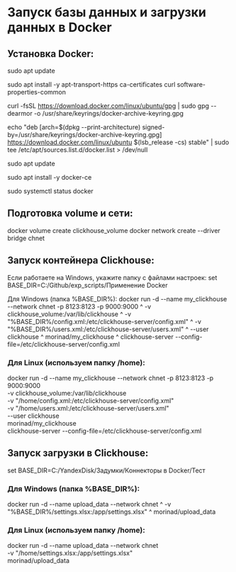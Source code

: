 # Запуск базы данных и загрузки данных в Docker

## Установка Docker:
sudo apt update

sudo apt install -y apt-transport-https ca-certificates curl software-properties-common

curl -fsSL https://download.docker.com/linux/ubuntu/gpg | sudo gpg --dearmor -o /usr/share/keyrings/docker-archive-keyring.gpg

echo "deb [arch=$(dpkg --print-architecture) signed-by=/usr/share/keyrings/docker-archive-keyring.gpg] https://download.docker.com/linux/ubuntu $(lsb_release -cs) stable" | sudo tee /etc/apt/sources.list.d/docker.list > /dev/null

sudo apt update

sudo apt install -y docker-ce

sudo systemctl status docker


## Подготовка volume и сети:
docker volume create clickhouse_volume
docker network create --driver bridge chnet


## Запуск контейнера Clickhouse:
Если работаете на Windows, укажите папку с файлами настроек:
set BASE_DIR=C:/Github/exp_scripts/Применение Docker


Для Windows (папка %BASE_DIR%):
docker run -d --name my_clickhouse --network chnet -p 8123:8123 -p 9000:9000 ^
-v clickhouse_volume:/var/lib/clickhouse ^
-v "%BASE_DIR%/config.xml:/etc/clickhouse-server/config.xml" ^
-v "%BASE_DIR%/users.xml:/etc/clickhouse-server/users.xml" ^
--user clickhouse ^
morinad/my_clickhouse ^
clickhouse-server --config-file=/etc/clickhouse-server/config.xml


### Для Linux (используем папку /home):
docker run -d --name my_clickhouse --network chnet -p 8123:8123 -p 9000:9000 \
-v clickhouse_volume:/var/lib/clickhouse \
-v "/home/config.xml:/etc/clickhouse-server/config.xml" \
-v "/home/users.xml:/etc/clickhouse-server/users.xml" \
--user clickhouse \
morinad/my_clickhouse \
clickhouse-server --config-file=/etc/clickhouse-server/config.xml


## Запуск загрузки в Clickhouse:
set BASE_DIR=C:/YandexDisk/Задумки/Коннекторы в Docker/Тест


### Для Windows (папка %BASE_DIR%):
docker run -d --name upload_data --network chnet ^
-v "%BASE_DIR%/settings.xlsx:/app/settings.xlsx" ^
morinad/upload_data


### Для Linux (используем папку /home):
docker run -d --name upload_data --network chnet \
-v "/home/settings.xlsx:/app/settings.xlsx" \
morinad/upload_data
